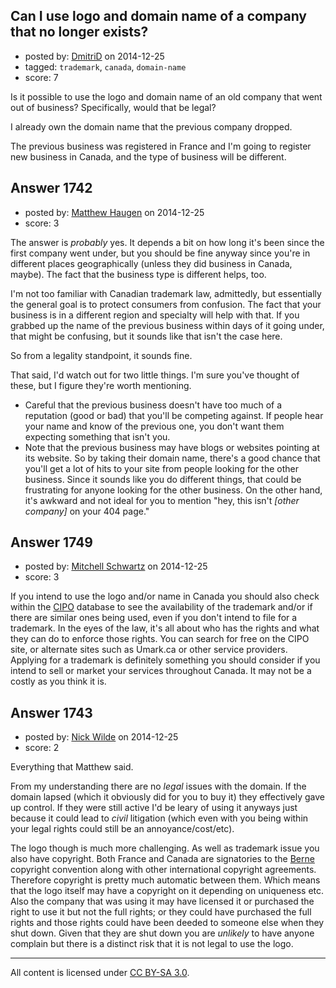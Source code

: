 ## Can I use logo and domain name of a company that no longer exists?

- posted by: [DmitriD](https://stackexchange.com/users/2607985/dmitrid) on 2014-12-25
- tagged: `trademark`, `canada`, `domain-name`
- score: 7

Is it possible to use the logo and domain name of an old company that went out of business? Specifically, would that be legal?

I already own the domain name that the previous company dropped.

The previous business was registered in France and I'm going to register new business in Canada, and the type of business will be different.


## Answer 1742

- posted by: [Matthew Haugen](https://stackexchange.com/users/1325646/matthew-haugen) on 2014-12-25
- score: 3

The answer is *probably* yes. It depends a bit on how long it's been since the first company went under, but you should be fine anyway since you're in different places geographically (unless they did business in Canada, maybe). The fact that the business type is different helps, too.

I'm not too familiar with Canadian trademark law, admittedly, but essentially the general goal is to protect consumers from confusion. The fact that your business is in a different region and specialty will help with that. If you grabbed up the name of the previous business within days of it going under, that might be confusing, but it sounds like that isn't the case here.

So from a legality standpoint, it sounds fine.

That said, I'd watch out for two little things. I'm sure you've thought of these, but I figure they're worth mentioning.

* Careful that the previous business doesn't have too much of a reputation (good or bad) that you'll be competing against. If people hear your name and know of the previous one, you don't want them expecting something that isn't you.
* Note that the previous business may have blogs or websites pointing at its website. So by taking their domain name, there's a good chance that you'll get a lot of hits to your site from people looking for the other business. Since it sounds like you do different things, that could be frustrating for anyone looking for the other business. On the other hand, it's awkward and not ideal for you to mention "hey, this isn't *[other company]* on your 404 page."


## Answer 1749

- posted by: [Mitchell Schwartz](https://stackexchange.com/users/5535833/mitchell-schwartz) on 2014-12-25
- score: 3

<p>If you intend to use the logo and/or name in Canada you should also check within the <a href="http://www.cipo.ic.gc.ca/eic/site/cipointernet-internetopic.nsf/eng/Home" rel="nofollow">CIPO</a> database to see the availability of the trademark and/or if there are similar ones being used, even if you don't intend to file for a trademark. In the eyes of the law, it's all about who has the rights and what they can do to enforce those rights. You can search for free on the CIPO site, or alternate sites such as Umark.ca or other service providers. Applying for a trademark is definitely something you should consider if you intend to sell or market your services throughout Canada. It may not be a costly as you think it is. </p>



## Answer 1743

- posted by: [Nick Wilde](https://stackexchange.com/users/454046/nick-wilde) on 2014-12-25
- score: 2

<p>Everything that Matthew said.</p>

<p>From my understanding there are no <em>legal</em> issues with the domain. If the domain lapsed (which it obviously did for you to buy it) they effectively gave up control. If they were still active I'd be leary of using it anyways just because it could lead to <em>civil</em> litigation (which even with you being within your legal rights could still be an annoyance/cost/etc).</p>

<p>The logo though is much more challenging. As well as trademark issue you also have copyright. Both France and Canada are signatories to the <a href="http://www.wipo.int/treaties/en/ip/berne/summary_berne.html" rel="nofollow">Berne</a> copyright convention along with other international copyright agreements. Therefore copyright is pretty much automatic between them. Which means that the logo itself may have a copyright on it depending on uniqueness etc. Also the company that was using it may have licensed it or purchased the right to use it but not the full rights; or they could have purchased the full rights and those rights could have been deeded to someone else when they shut down. Given that they are shut down you are <em>unlikely</em> to have anyone complain but there is a distinct risk that it is not legal to use the logo. </p>




---

All content is licensed under [CC BY-SA 3.0](https://creativecommons.org/licenses/by-sa/3.0/).
